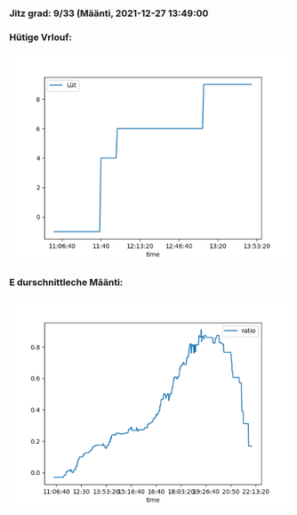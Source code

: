 ### Jitz grad: 9/33 (Määnti, 2021-12-27 13:49:00

### Hütige Vrlouf:
![Graph](Today.png)

### E durschnittleche Määnti:
![Graph](Määnti.png)
